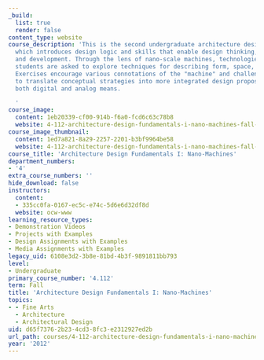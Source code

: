 ```yaml
---
_build:
  list: true
  render: false
content_type: website
course_description: 'This is the second undergraduate architecture design studio,
  which introduces design logic and skills that enable design thinking, representation,
  and development. Through the lens of nano-scale machines, technologies, and phenomena,
  students are asked to explore techniques for describing form, space, and architecture.
  Exercises encourage various connotations of the "machine" and challenge students
  to translate conceptual strategies into more integrated design propositions through
  both digital and analog means.

  '
course_image:
  content: 1eb20339-cf00-914b-f6a0-fcd6c63c78b8
  website: 4-112-architecture-design-fundamentals-i-nano-machines-fall-2012
course_image_thumbnail:
  content: 1ed7a821-8a29-2257-2201-b3bf9964be58
  website: 4-112-architecture-design-fundamentals-i-nano-machines-fall-2012
course_title: 'Architecture Design Fundamentals I: Nano-Machines'
department_numbers:
- '4'
extra_course_numbers: ''
hide_download: false
instructors:
  content:
  - 335cc0fa-0167-ec5c-e74c-5d6e6d32df8d
  website: ocw-www
learning_resource_types:
- Demonstration Videos
- Projects with Examples
- Design Assignments with Examples
- Media Assignments with Examples
legacy_uid: 6108e3d2-3b8e-81bd-4b3f-9891811bb793
level:
- Undergraduate
primary_course_number: '4.112'
term: Fall
title: 'Architecture Design Fundamentals I: Nano-Machines'
topics:
- - Fine Arts
  - Architecture
  - Architectural Design
uid: d65f7376-2b23-4cd3-8fc3-e2312927ed2b
url_path: courses/4-112-architecture-design-fundamentals-i-nano-machines-fall-2012
year: '2012'
---
```

